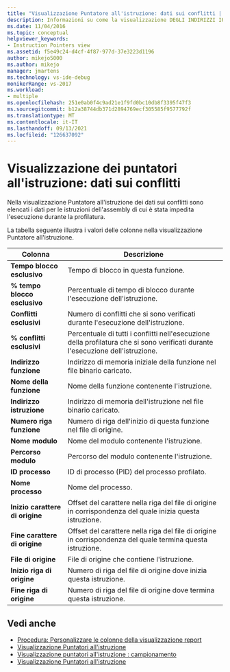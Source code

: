 ```yaml
---
title: "Visualizzazione Puntatore all'istruzione: dati sui conflitti | Microsoft Docs"
description: Informazioni su come la visualizzazione DEGLI INDIRIZZI IP dei dati sui contenuti elenca i dati per le istruzioni dell'assembly che sono state bloccate durante l'esecuzione della profilatura.
ms.date: 11/04/2016
ms.topic: conceptual
helpviewer_keywords:
- Instruction Pointers view
ms.assetid: f5e49c24-d4cf-4f87-977d-37e3223d1196
author: mikejo5000
ms.author: mikejo
manager: jmartens
ms.technology: vs-ide-debug
monikerRange: vs-2017
ms.workload:
- multiple
ms.openlocfilehash: 251e0ab0f4c9ad21e1f9fd0bc10db8f3395f47f3
ms.sourcegitcommit: b12a38744db371d2894769ecf305585f9577792f
ms.translationtype: MT
ms.contentlocale: it-IT
ms.lasthandoff: 09/13/2021
ms.locfileid: "126637092"
---
```

# <a name="instruction-pointers-ips-view---contention-data"></a>Visualizzazione dei puntatori all'istruzione: dati sui conflitti
Nella visualizzazione Puntatore all'istruzione dei dati sui conflitti sono elencati i dati per le istruzioni dell'assembly di cui è stata impedita l'esecuzione durante la profilatura.

 La tabella seguente illustra i valori delle colonne nella visualizzazione Puntatore all'istruzione.

|Colonna|Descrizione|
|------------|-----------------|
|**Tempo blocco esclusivo**|Tempo di blocco in questa funzione.|
|**% tempo blocco esclusivo**|Percentuale di tempo di blocco durante l'esecuzione dell'istruzione.|
|**Conflitti esclusivi**|Numero di conflitti che si sono verificati durante l'esecuzione dell'istruzione.|
|**% conflitti esclusivi**|Percentuale di tutti i conflitti nell'esecuzione della profilatura che si sono verificati durante l'esecuzione dell'istruzione.|
|**Indirizzo funzione**|Indirizzo di memoria iniziale della funzione nel file binario caricato.|
|**Nome della funzione**|Nome della funzione contenente l'istruzione.|
|**Indirizzo istruzione**|Indirizzo di memoria dell'istruzione nel file binario caricato.|
|**Numero riga funzione**|Numero di riga dell'inizio di questa funzione nel file di origine.|
|**Nome modulo**|Nome del modulo contenente l'istruzione.|
|**Percorso modulo**|Percorso del modulo contenente l'istruzione.|
|**ID processo**|ID di processo (PID) del processo profilato.|
|**Nome processo**|Nome del processo.|
|**Inizio carattere di origine**|Offset del carattere nella riga del file di origine in corrispondenza del quale inizia questa istruzione.|
|**Fine carattere di origine**|Offset del carattere nella riga del file di origine in corrispondenza del quale termina questa istruzione.|
|**File di origine**|File di origine che contiene l'istruzione.|
|**Inizio riga di origine**|Numero di riga del file di origine dove inizia questa istruzione.|
|**Fine riga di origine**|Numero di riga del file di origine dove termina questa istruzione.|

## <a name="see-also"></a>Vedi anche
- [Procedura: Personalizzare le colonne della visualizzazione report](../profiling/how-to-customize-report-view-columns.md)
- [Visualizzazione Puntatori all'istruzione](../profiling/instruction-pointers-ips-view.md)
- [Visualizzazione puntatori all'istruzione : campionamento](../profiling/instruction-pointers-ips-view-dotnet-memory-sampling-data.md)
- [Visualizzazione Puntatori all'istruzione](../profiling/instruction-pointers-ips-view-sampling-data.md)
